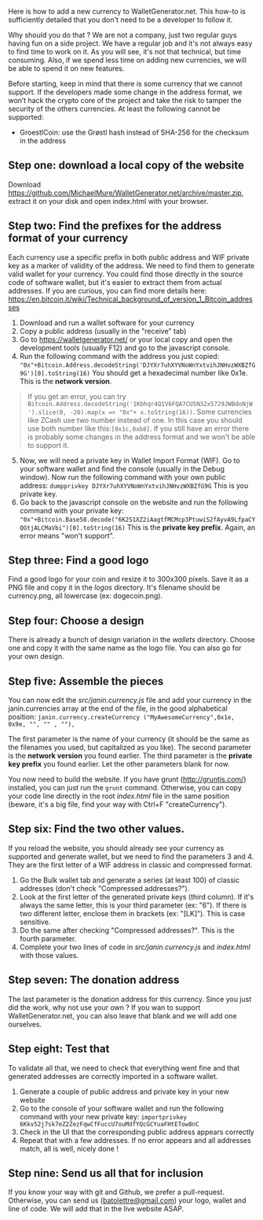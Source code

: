 Here is how to add a new currency to WalletGenerator.net. This how-to is sufficiently detailed that you don't need to be a developer to follow it.

Why should you do that ? We are not a company, just two regular guys having fun on a side project. We have a regular job and it's not always easy to find time to work on it. As you will see, it's not that technical, but time consuming. Also, if we spend less time on adding new currencies, we will be able to spend it on new features.

Before starting, keep in mind that there is some currency that we cannot support. If the developers made some change in the address format, we won’t hack the crypto core of the project and take the risk to tamper the security of the others currencies. At least the following cannot be supported:
* GroestlCoin: use the Grøstl hash instead of SHA-256 for the checksum in the address

## Step one: download a local copy of the website

Download https://github.com/MichaelMure/WalletGenerator.net/archive/master.zip, extract it on your disk and open index.html with your browser.

## Step two: Find the prefixes for the address format of your currency

Each currency use a specific prefix in both public address and WIF private key as a marker of validity of the address. We need to find them to generate valid wallet for your currency. You could find those directly in the source code of software wallet, but it's easier to extract them from actual addresses. If you are curious, you can find more details here: https://en.bitcoin.it/wiki/Technical_background_of_version_1_Bitcoin_addresses

1. Download and run a wallet software for your currency
2. Copy a public address (usually in the "receive" tab)
3. Go to https://walletgenerator.net/ or your local copy and open the development tools (usually F12) and go to the javascript console.
4. Run the following command with the address you just copied:
`"0x"+Bitcoin.Address.decodeString('DJYXr7uhXYVNoWnYxtvihJNHvzWXBZfG9G')[0].toString(16)`
You should get a hexadecimal number like 0x1e. This is the **network version**.
> If you get an error, you can try `Bitcoin.Address.decodeString('1Kbhqr4Q1V6FQA7CU5N32x5729JWBdoNjW').slice(0, -20).map(x => "0x"+ x.toString(16))`. Some currencies like ZCash use two number instead of one. In this case you should use both number like this:`[0x1c,0xb8]`. If you still have an error there is probably some changes in the address format and we won't be able to support it.
5. Now, we will need a private key in Wallet Import Format (WIF). Go to your software wallet and find the console (usually in the Debug window). Now run the following command with your own public address:
`dumpprivkey DJYXr7uhXYVNoWnYxtvihJNHvzWXBZfG9G`
This is you private key.
6. Go back to the javascript console on the website and run the following command with your private key:
`"0x"+Bitcoin.Base58.decode("6K2S1XZ2iAagtfMCMcp3PtuwiS2fAyvA9LfpaCYQGtjALCMaVbi")[0].toString(16)`
This is the **private key prefix**. Again, an error means "won't support".

## Step three: Find a good logo

Find a good logo for your coin and resize it to 300x300 pixels. Save it as a PNG file and copy it in the _logos_ directory. It's filename should be currency.png, all lowercase (ex: dogecoin.png).

## Step four: Choose a design

There is already a bunch of design variation in the _wallets_ directory. Choose one and copy it with the same name as the logo file. You can also go for your own design.

## Step five: Assemble the pieces

You can now edit the _src/janin.currency.js_ file and add your currency in the janin.currencies array at the end of the file, in the good alphabetical position:
`janin.currency.createCurrency ("MyAwesomeCurrency",0x1e, 0x9e, "", "" , ""),`

The first parameter is the name of your currency (it should be the same as the filenames you used, but capitalized as you like).
The second parameter is the **network version** you found earlier.
The third parameter is the **private key prefix** you found earlier.
Let the other parameters blank for now.

You now need to build the website. If you have grunt (http://gruntjs.com/) installed, you can just run the `grunt` command. Otherwise, you can copy your code line directly in the root _index.html_ file in the same position (beware, it's a big file, find your way with Ctrl+F "createCurrency").

## Step six: Find the two other values.

If you reload the website, you should already see your currency as supported and generate wallet, but we need to find the parameters 3 and 4. They are the first letter of a WIF address in classic and compressed format.

1. Go the Bulk wallet tab and generate a series (at least 100) of classic addresses (don't check "Compressed addresses?").
2. Look at the first letter of the generated private keys (third column). If it's always the same letter, this is your third parameter (ex: "6"). If there is two different letter, enclose them in brackets (ex: "[LK]"). This is case sensitive.
3. Do the same after checking "Compressed addresses?". This is the fourth parameter.
4. Complete your two lines of code in _src/janin.currency.js_ and _index.html_ with those values.

## Step seven: The donation address

The last parameter is the donation address for this currency. Since you just did the work, why not use your own ? If you wan to support WalletGenerator.net, you can also leave that blank and we will add one ourselves.

## Step eight: Test that

To validate all that, we need to check that everything went fine and that generated addresses are correctly imported in a software wallet.

1. Generate a couple of public address and private key in your new website
2. Go to the console of your software wallet and run the following command with your new private key:
`importprivkey 6Kkv52j7sk7eZ2ZezFqwCfFuccU7ouMdfYQcGCYuaFHtETow8nC`
3. Check in the UI that the corresponding public address appears correctly
4. Repeat that with a few addresses. If no error appears and all addresses match, all is well, nicely done !

## Step nine: Send us all that for inclusion

If you know your way with git and Github, we prefer a pull-request. Otherwise, you can send us (batolettre@gmail.com) your logo, wallet and line of code. We will add that in the live website ASAP.


